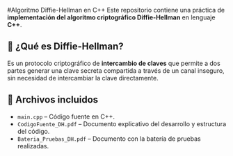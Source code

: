 #Algoritmo Diffie-Hellman en C++
Este repositorio contiene una práctica de **implementación del algoritmo criptográfico Diffie-Hellman** en lenguaje **C++**.

## 🔐 ¿Qué es Diffie-Hellman?
Es un protocolo criptográfico de **intercambio de claves** que permite a dos partes generar una clave secreta compartida a través de un canal inseguro, sin necesidad de intercambiar la clave directamente.

## 📄 Archivos incluidos

- `main.cpp` – Código fuente en C++.
- `CodigoFuente_DH.pdf` – Documento explicativo del desarrollo y estructura del código.
- `Bateria_Pruebas_DH.pdf` – Documento con la batería de pruebas realizadas.


